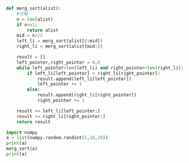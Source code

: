 
<BlogInfo id="1165" title="6.归并排序法" author="白日梦想猿" pv=0 read_times=0 pre_cost_time="0分35秒" category="算法" tag_list="['算法']" create_time="2020.05.21 18:03:40" update_time="2021.06.03 20:21:13" />

```python
def merg_sort(alist):
    #分解
    n = len(alist)
    if n<=1:
        return alist
    mid = n//2
    left_li = merg_sort(alist[0:mid])
    right_li = merg_sort(alist[mid:])

    result = []
    left_pointer,right_pointer = 0,0
    while left_pointer<len(left_li) and right_pointer<len(right_li):
        if left_li[left_pointer] < right_li[right_pointer]:
            result.append(left_li[left_pointer])
            left_pointer += 1
        else:
            result.append(right_li[right_pointer])
            right_pointer += 1

    result += left_li[left_pointer:]
    result += right_li[right_pointer:]
    return result

import numpy
a = list(numpy.random.randint(1,10,10))
print(a)
merg_sort(a)
print(a)

```
